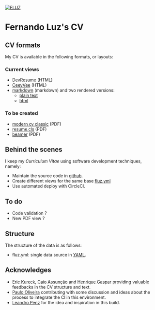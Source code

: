 [![FLUZ](https://img.shields.io/circleci/build/github/fluz/cv?style=plastic&token=83c15bcb622cc21f3aaee690ade9c8cacc3cb466)](https://app.circleci.com/pipelines/github/fluz/cv?branch=master)

# Fernando Luz's CV

## CV formats

My CV is available in the following formats, or layouts:

### Current views

- [DevResume](https://fluz.github.io/cv/index.html) (HTML)
- [CeevVee](https://fluz.github.io/cv/cv_ceevee.html) (HTML)
- [markdown](https://fluz.github.io/cv/cv_fernando_luz.md) (markdown) and two rendered versions:
  - [plain text](https://fluz.github.io/cv/cv_fernando_luz_md.txt)
  - [html](https://fluz.github.io/cv/cv_fernando_luz_md.html)

### To be created

- [modern cv classic](https://fluz.github.io/cv/cv.pdf) (PDF)
- [resume.cls](https://fluz.github.io/cv/cv_cls.pdf) (PDF)
- [beamer](https://fluz.github.io/cv/cv_beamer.pdf) (PDF)

## Behind the scenes

I keep my *Curriculum Vitae* using software development techniques, namely:

- Maintain the source code in [github](https://github.com/fluz/cv).
- Create different views for the same base [fluz.yml](https://github.com/fluz/cv/fluz.yml)
- Use automated deploy with CircleCI.

## To do

- Code validation ?
- New PDF view ?

## Structure

The structure of the data is as follows:

- fluz.yml: single data source in [YAML](http://yaml.org/).

## Acknowledges

- [Eric Kureck](https://github.com/kureck), [Caio Assunção](https://www.linkedin.com/in/caioassuncao/) and [Henrique Gaspar](https://www.ntnu.edu/employees/henrique.gaspar) providing valuable feedbacks in the CV structure and text.
- [Paulo Oliveira](https://www.linkedin.com/in/oliveira-phc/) contributing with some discussion and ideas about the process to integrate the CI in this environment.
- [Leandro Penz](https://github.com/lpenz/cv) for the idea and inspiration in this build.
